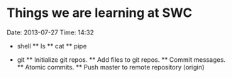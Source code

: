 Things we are learning at SWC
=============================

Date: 2013-07-27 Time: 14:32

* shell
** ls
** cat
** pipe

* git
** Initialize git repos.
** Add files to git repos.
** Commit messages.
** Atomic commits.
** Push master to remote repository (origin)
